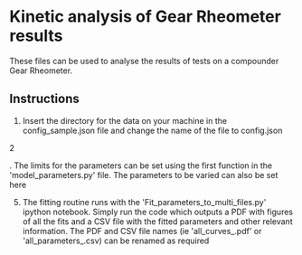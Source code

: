 Kinetic analysis of Gear Rheometer results
==========================================

These files can be used to analyse the results of tests on a compounder Gear Rheometer.

Instructions
------------

1. Insert the directory for the data on your machine in the config_sample.json file and change the name of the file to config.json

 2

. The limits for the parameters can be set using the first function in the 'model_parameters.py' file. The parameters to be varied can also be set here

5. The fitting routine runs with the 'Fit_parameters_to_multi_files.py' ipython notebook. Simply run the code which outputs a PDF with figures of all the fits and a CSV file with the fitted parameters and other relevant information. The PDF and CSV file names (ie 'all_curves_.pdf' or 'all_parameters_.csv) can be renamed as required  